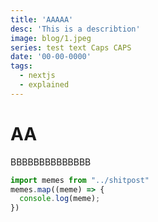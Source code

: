 ```yaml
---
title: 'AAAAA'
desc: 'This is a describtion'
image: blog/1.jpeg
series: test text Caps CAPS
date: '00-00-0000'
tags:
  - nextjs
  - explained
---
```


# AA
BBBBBBBBBBBBBB

```js
import memes from "../shitpost"
memes.map((meme) => {
  console.log(meme);
})
```
